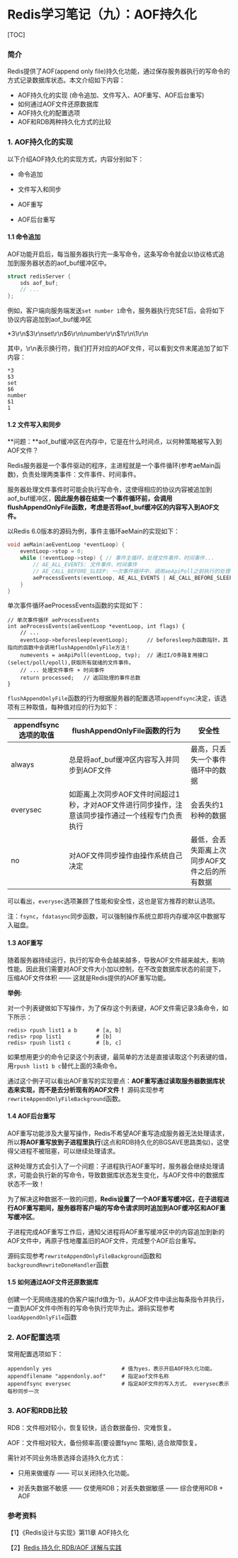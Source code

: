 # Redis学习笔记（九）：AOF持久化

[TOC]

### 简介

Redis提供了AOF(append only file)持久化功能，通过保存服务器执行的写命令的方式记录数据库状态。本文介绍如下内容：

* AOF持久化的实现 (命令追加、文件写入、AOF重写、AOF后台重写)
* 如何通过AOF文件还原数据库
* AOF持久化的配置选项
* AOF和RDB两种持久化方式的比较



### 1. AOF持久化的实现

以下介绍AOF持久化的实现方式，内容分别如下：

* 命令追加

* 文件写入和同步 
* AOF重写
* AOF后台重写

#### 1.1 命令追加

AOF功能开启后，每当服务器执行完一条写命令，这条写命令就会以协议格式追加到服务器状态的aof_buf缓冲区中。

```C
struct redisServer {
	sds aof_buf;
	// ...
};
```

例如，客户端向服务端发送`set number 1`命令，服务器执行完SET后，会将如下协议内容追加到aof_buf缓冲区

*3\r\n$3\r\nset\r\n$6\r\n\number\r\n\$1\r\n\1\r\n

其中，\r\n表示换行符，我们打开对应的AOF文件，可以看到文件末尾追加了如下内容：

```
*3
$3
set
$6
number
$1
1
```

#### 1.2 文件写入和同步

**问题：**aof_buf缓冲区在内存中，它是在什么时间点，以何种策略被写入到AOF文件？

Redis服务器是一个事件驱动的程序，主进程就是一个事件循环(参考aeMain函数)，负责处理两类事件：文件事件、时间事件。

服务器处理文件事件时可能会执行写命令，这使得相应的协议内容被追加到aof_buf缓冲区，**因此服务器在结束一个事件循环前，会调用flushAppendOnlyFile函数，考虑是否将aof_buf缓冲区的内容写入到AOF文件。**

以Redis 6.0版本的源码为例，事件主循环aeMain的实现如下：

```C
void aeMain(aeEventLoop *eventLoop) {
    eventLoop->stop = 0;
    while (!eventLoop->stop) { // 事件主循环，处理文件事件、时间事件...
    	// AE_ALL_EVENTS: 文件事件、时间事件
    	// AE_CALL_BEFORE_SLEEP: 一次事件循环中，调用aeApiPoll之前执行的处理函数 (flushAppendOnlyFile)
        aeProcessEvents(eventLoop, AE_ALL_EVENTS | AE_CALL_BEFORE_SLEEP | AE_CALL_AFTER_SLEEP);
    }
}
```

单次事件循环aeProcessEvents函数的实现如下：

```
// 单次事件循环 aeProcessEvents
int aeProcessEvents(aeEventLoop *eventLoop, int flags) {
	// ...
	eventLoop->beforesleep(eventLoop);	    // beforesleep为函数指针，其指向的函数中会调用flushAppendOnlyFile方法！
	numevents = aeApiPoll(eventLoop, tvp);	// 通过I/O多路复用接口(select/poll/epoll),获取所有就绪的文件事件。
    // ... 处理文件事件 + 时间事件
	return processed;	// 返回处理的事件总数
}
```

`flushAppendOnlyFile`函数的行为根据服务器的配置选项`appendfsync`决定，该选项有三种取值，每种值对应的行为如下：

| appendfsync选项的取值 | flushAppendOnlyFile函数的行为                                | 安全性                                        |
| ---------------------------- | ------------------------------------------------------------ | --------------------------------------------- |
| always                | 总是将aof_buf缓冲区内容写入并同步到AOF文件                   | 最高，只丢失一个事件循环中的数据              |
| everysec              | 如距离上次同步AOF文件时间超过1秒，才对AOF文件进行同步操作，注意该同步操作通过一个线程专门负责执行 | 会丢失约1秒种的数据                           |
| no                    | 对AOF文件同步操作由操作系统自己决定                          | 最低，会丢失距离上次同步AOF文件之后的所有数据 |

可以看出，`everysec`选项兼顾了性能和安全性，这也是官方推荐的默认选项。

注：`fsync`，`fdatasync`同步函数，可以强制操作系统立即将内存缓冲区中数据写入磁盘。

#### 1.3 AOF重写

随着服务器持续运行，执行的写命令会越来越多，导致AOF文件越来越大，影响性能。因此我们需要对AOF文件大小加以控制，在不改变数据库状态的前提下，压缩AOF文件体积 —— 这就是Redis提供的AOF重写功能。

**举例:**

对一个列表键做如下写操作，为了保存这个列表键，AOF文件需记录3条命令，如下所示：

```react
redis> rpush list1 a b		# [a, b]
redis> rpop list1			# [b]
redis> rpush list1 c		# [b, c]
```

如果想用更少的命令记录这个列表键，最简单的方法是直接读取这个列表键的值，用`rpush list1 b c`替代上面的3条命令。

通过这个例子可以看出AOF重写的实现要点：**AOF重写通过读取服务器数据库状态来实现，而不是去分析现有的AOF文件！** 源码实现参考`rewriteAppendOnlyFileBackground`函数。

#### 1.4 AOF后台重写

AOF重写功能涉及大量写操作，Redis不希望AOF重写造成服务器无法处理请求，所以**将AOF重写放到子进程里执行**(这点和RDB持久化的BGSAVE思路类似)，这使得父进程不被阻塞，可以继续处理请求。

这种处理方式会引入了一个问题：子进程执行AOF重写时，服务器会继续处理请求，可能会执行新的写命令，导致数据库状态发生变化，与AOF文件中的数据库状态不一致！

为了解决这种数据不一致的问题，**Redis设置了一个AOF重写缓冲区，在子进程进行AOF重写期间，服务器将客户端的写命令请求同时追加到AOF缓冲区和AOF重写缓冲区**。

子进程完成AOF重写工作后，通知父进程将AOF重写缓冲区中的内容追加到新的AOF文件中，再原子性地覆盖旧的AOF文件，完成整个AOF后台重写。

源码实现参考`rewriteAppendOnlyFileBackground`函数和`backgroundRewriteDoneHandler`函数

#### 1.5 如何通过AOF文件还原数据库

创建一个无网络连接的伪客户端(fd值为-1)，从AOF文件中读出每条指令并执行，一直到AOF文件中所有的写命令执行完毕为止。源码实现参考`loadAppendOnlyFile`函数

### 2. AOF配置选项

常用配置选项如下：

```
appendonly yes                      # 值为yes，表示开启AOF持久化功能。
appendfilename "appendonly.aof"     # 指定aof文件名称
appendfsync everysec                # 指定AOF文件的写入方式， everysec表示每秒同步一次
```

### 3. AOF和RDB比较

RDB：文件相对较小，恢复较快，适合数据备份、灾难恢复。

AOF：文件相对较大，备份频率高(要设置fsync 策略), 适合故障恢复。

需针对不同业务场景选择合适持久化方式：

* 只用来做缓存 —— 可以关闭持久化功能。

* 对丢失数据不敏感 —— 仅使用RDB；对丢失数据敏感 —— 综合使用RDB + AOF

### 参考资料

【1】《Redis设计与实现》第11章 AOF持久化

【2】[Redis 持久化 RDB/AOF 详解与实践](https://gitchat.csdn.net/activity/5d5117876f8c3424da08b7af?utm_source=so)





















